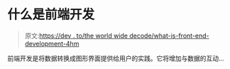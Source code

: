# 什么是前端开发

> 原文:[https://dev . to/the world wide decode/what-is-front-end-development-4hm](https://dev.to/theworldwidecode/what-is-front-end-development-4hm)

前端开发是将数据转换成图形界面提供给用户的实践。它将增加与数据的互动...